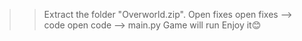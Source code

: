 >>Extract the folder "Overworld.zip".
>>Open fixes
>>open fixes --> code
>>open code --> main.py
>>Game will run Enjoy it😊
